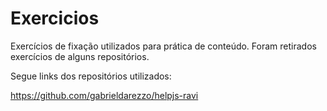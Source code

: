 # Exercicios
 Exercícios de fixação utilizados para prática de conteúdo. Foram retirados exercícios de alguns repositórios. 
 
 Segue links dos repositórios utilizados: 
 
 https://github.com/gabrieldarezzo/helpjs-ravi 
